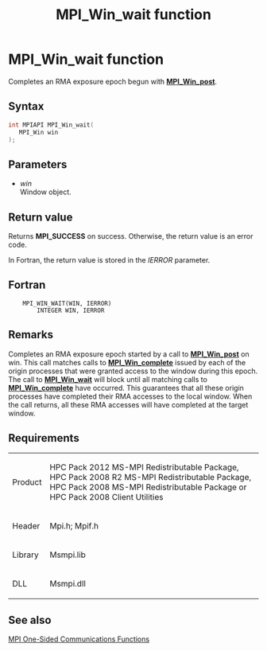 ﻿---
title: MPI_Win_wait function
TOCTitle: MPI_Win_wait function
ms:assetid: 333bc1f0-460f-42bb-bdeb-c8a1bf40a185
ms:mtpsurl: https://msdn.microsoft.com/en-us/library/Dn520617(v=VS.85)
ms:contentKeyID: 59361088
ms.date: 03/28/2018
mtps_version: v=VS.85
f1_keywords:
- MPI_WIN_WAIT
- mpif/MPI_Win_wait
- mpi/MPI_WIN_WAIT
dev_langs:
- C++
- C
---

# MPI\_Win\_wait function

Completes an RMA exposure epoch begun with [**MPI\_Win\_post**](mpi-win-post-function.md).

## Syntax

``` c++
int MPIAPI MPI_Win_wait(
   MPI_Win win
);
```

## Parameters

  - *win*  
    Window object.

## Return value

Returns **MPI\_SUCCESS** on success. Otherwise, the return value is an error code.

In Fortran, the return value is stored in the *IERROR* parameter.

## Fortran

``` FORTRAN
    MPI_WIN_WAIT(WIN, IERROR)
        INTEGER WIN, IERROR
```

## Remarks

Completes an RMA exposure epoch started by a call to [**MPI\_Win\_post**](mpi-win-post-function.md) on win. This call matches calls to [**MPI\_Win\_complete**](mpi-win-complete-function.md) issued by each of the origin processes that were granted access to the window during this epoch. The call to [**MPI\_Win\_wait**](mpi-win-wait-function.md) will block until all matching calls to [**MPI\_Win\_complete**](mpi-win-complete-function.md) have occurred. This guarantees that all these origin processes have completed their RMA accesses to the local window. When the call returns, all these RMA accesses will have completed at the target window.

## Requirements

<table>
<colgroup>
<col  />
<col  />
</colgroup>
<tbody>
<tr class="odd">
<td><p>Product</p></td>
<td><p>HPC Pack 2012 MS-MPI Redistributable Package, HPC Pack 2008 R2 MS-MPI Redistributable Package, HPC Pack 2008 MS-MPI Redistributable Package or HPC Pack 2008 Client Utilities</p></td>
</tr>
<tr class="even">
<td><p>Header</p></td>
<td>Mpi.h;
Mpif.h</td>
</tr>
<tr class="odd">
<td><p>Library</p></td>
<td>Msmpi.lib</td>
</tr>
<tr class="even">
<td><p>DLL</p></td>
<td>Msmpi.dll</td>
</tr>
</tbody>
</table>


## See also

[MPI One-Sided Communications Functions](mpi-one-sided-communications-functions.md)

